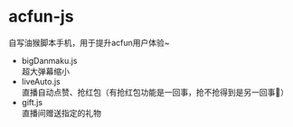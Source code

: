 # acfun-js
自写油猴脚本手机，用于提升acfun用户体验~

- bigDanmaku.js  
  超大弹幕缩小  
- liveAuto.js  
  直播自动点赞、抢红包（有抢红包功能是一回事，抢不抢得到是另一回事🤪）
- gift.js  
  直播间赠送指定的礼物